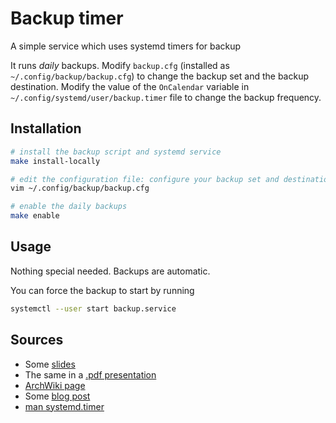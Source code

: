 # Backup timer

A simple service which uses systemd timers for backup

It runs *daily* backups. Modify `backup.cfg` (installed as `~/.config/backup/backup.cfg`) to change the backup set and the backup destination. Modify the value of the `OnCalendar` variable in `~/.config/systemd/user/backup.timer` file to change the backup frequency.

## Installation

```bash
# install the backup script and systemd service
make install-locally

# edit the configuration file: configure your backup set and destination server
vim ~/.config/backup/backup.cfg

# enable the daily backups
make enable
```

## Usage

Nothing special needed. Backups are automatic.

You can force the backup to start by running
```bash
systemctl --user start backup.service
```

## Sources

* Some [slides](https://jamesbvaughan.github.io/systemd-timers-presentation/#/2)
* The same in a [.pdf presentation](https://jamesbvaughan.com/assets/systemd-timers.pdf)
* [ArchWiki page](https://wiki.archlinux.org/index.php/Systemd/Timers)
* Some [blog post](https://jason.the-graham.com/2013/03/06/how-to-use-systemd-timers/)
* [man systemd.timer](https://www.freedesktop.org/software/systemd/man/systemd.timer.html)
